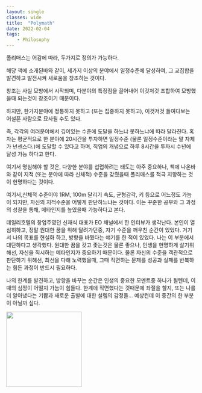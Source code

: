 ```yaml
---
layout: single
classes: wide
title:  "Polymath"
date: 2022-02-04
tags:
    - Philosophy
---
```


폴리매스는 어감에 따라, 두가지로 정의가 가능하다.

해당 책에 소개된바와 같이, 세가지 이상의 분야에서 일정수준에 달성하여, 그 교집합을 발견하고 발전시켜 새로움을 창조하는 것이다.

창조는 사실 모방에서 시작되며, 다분야의 특징점을 끌어내어 이것저것 조합하여 모방했을때 되는것이 창조이기 때문이다.

하지만, 한가지분야에 정통하지 못하고 (또는 집중하지 못하고), 이것저것 들여다보는 어설픈 사람으로 묘사될 수도 있다.

즉, 각각의 여러분야에서 깊이있는 수준에 도달을 하느냐 못하느냐에 따라 달라진다. 혹자는 평균적으로 한 분야에 20시간을 투자하면 일정수준 (물론 일정수준이라는 말 자체가 넌센스다.)에 도달할 수 있다고 하며, 직업의 개념으로 하루 8시간을 투자시 수년에 달성 가능 하다고 한다.

여기서 명심해야 할 것은, 다양한 분야를 섭렵하려는 태도는 아주 중요하나, 책에 나온바와 같이 지적 (또는 분야에 따라 신체적) 수준을 갖췄을때 폴리매스를 적극 지향하는 것이 현명하다는 것이다.

여기서,신체적 수준이야 1RM, 100m 달리기 속도, 균형감각, 키 등으로 어느정도 가늠이 되지만, 자신의 지적수준을 어떻게 판단하느냐는 것이다. 이는 꾸준한 공부와 그 과정의 성찰을 통해, 메타인지를 높였을때 가능하다고 본다.

데일리호텔의 창업주였던 신재식 대표가 EO 채널에서 한 인터뷰가 생각난다. 본인이 열심히하고, 정말 원대한 꿈을 위해 달려가던중, 자기 수준을 깨우친 순간이 있었다. 거기서 나의 목표를 현실화 하고, 방향을 바꿨다는 얘기를 한 적이 있었다. 나는 이 부분에서 대단하다고 생각했다. 원대한 꿈을 갖고 좇는것은 물론 좋으나, 인생을 현명하게 살기위해선, 자신을 직시하는 메타인지가 중요하기 때문이다. 물론 자신의 수준을 객관적으로 판단하기 위해선, 최선을 다해 노력했을때, 그때 직면하는 문제를 성공과 실패를 반복하는 힘든 과정이 반드시 필요하다.

나의 한계를 발견하고, 방향을 바꾸는 순간은 인생의 중요한 모멘트중 하나가 될텐데, 이때의 심정이 어떨지 가늠이 힘들다. 한계에 직면했다는 것때문에 좌절을 할지, 또는 나를 더 알아냈다는 기쁨과 새로운 출발에 대한 설렘의 감정들...
예상컨데 이 중간의 한 부분이 아닐까 싶다.

<img src="https://images-na.ssl-images-amazon.com/images/I/91CtgkX800L.jpg" width="200">